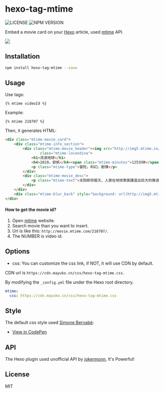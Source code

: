 # hexo-tag-mtime

![LICENSE](https://img.shields.io/npm/l/hexo-tag-mtime.svg) ![NPM VERSION](https://img.shields.io/npm/v/hexo-tag-mtime.svg)

Embed a movie card on your [Hexo](https://hexo.io/) article, used [mtime](http://www.mtime.com/) API.

![](https://cdn.mayuko.cn/blog/20190315091034.png)

## Installation

```bash
npm install hexo-tag-mtime --save
```

## Usage

Use tags:

```
{% mtime videoId %}
```

Example:

```
{% mtime 218707 %}
```

Then, it generates HTML:

```html
<div class="mtime-movie_card">
    <div class="mtime-info_section">
        <div class="mtime-movie_header"><img src="http://img5.mtime.cn/mt/2019/01/30/152305.14999287_1280X720X2.jpg"
                class="mtime-locandina">
            <h1>流浪地球</h1>
            <h4>2019，郭帆</h4><span class="mtime-minutes">125分钟</span>
            <p class="mtime-type">冒险，科幻，剧情</p>
        </div>
        <div class="mtime-movie_desc">
            <p class="mtime-text">太阳即将毁灭，人类在地球表面建造出巨大的推进器，寻找新家园。然而宇宙之路危机四伏，为了拯救地球，为了人类能在漫长的2500年后抵达新的家园，流浪地球时代的年轻人挺身而出，展开争分夺秒的生死之战。</p>
        </div>
    </div>
    <div class="mtime-blur_back" style="background: url(http://img5.mtime.cn/pi/2018/03/30/185755.98495617_1280X720X2.jpg); no-repeat fixed;background-size: cover;"></div>
</div>
```

#### How to get the movie id?

1. Open [mtime](http://www.mtime.com/) website.
2. Search movie than you want to insert.
3. Url is like this: `http://movie.mtime.com/218707/`.
4. The  NUMBER is video id.

## Options

- css: You can customize the css link, if NOT, it will use CDN by default.

CDN url is `https://cdn.mayuko.cn/css/hexo-tag-mtime.css`.

By modifying the `_config.yml` file under the Hexo root directory.

```yaml
mtime:
  css: https://cdn.mayuko.cn/css/hexo-tag-mtime.css
```

## Style

The default css style used [Simone Bernabè](https://codepen.io/simoberny/):

- [View in CodePen](https://codepen.io/simoberny/pen/WMMqwL)

## API

The Hexo plugin used unofficial API by [jokermonn](https://github.com/jokermonn/-Api/), It's Powerful! 

## License

MIT